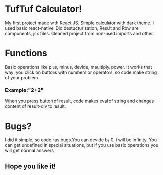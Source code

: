 # TufTuf Calculator!
My first project made with React JS. 
Simple calculator with dark theme. I used basic react-native. Did destucturisation, Result and Row are components, jsx files. Cleaned project from non-used imports and other.
# Functions
Basic operations like plus, minus, devide, maultiply, power.
It works that way: you click on buttons with numbers or operators, so code make string of your problem. 

### Example:"2+2"

When you press button of result, code makes eval of string and changes content of result-div to result.

# Bugs?
I did it simple, so code has bugs.You can devide by 0, i will be infinity. You can get undefined in special situations, but if you use basic operations you will get normal answers.

## Hope you like it!
